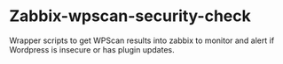 # Zabbix-wpscan-security-check
Wrapper scripts to get WPScan results into zabbix to monitor and alert if Wordpress is insecure or has plugin updates.
